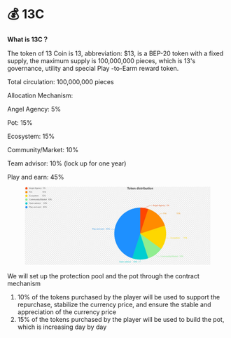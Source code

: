 # 💰 13C

**What is 13C？**

The token of 13 Coin is 13, abbreviation: $13, is a BEP-20 token with a fixed supply, the maximum supply is 100,000,000 pieces, which is 13's governance, utility and special Play -to-Earm reward token.

Total circulation: 100,000,000 pieces

Allocation Mechanism:

Angel Agency: 5%&#x20;

Pot: 15%&#x20;

Ecosystem: 15%&#x20;

Community/Market: 10%

Team advisor: 10% (lock up for one year)&#x20;

Play and earn: 45%

<figure><img src="../.gitbook/assets/分配饼图.jpg" alt=""><figcaption></figcaption></figure>



We will set up the protection pool and the pot through the contract mechanism

1. 10% of the tokens purchased by the player will be used to support the repurchase, stabilize the currency price, and ensure the stable and appreciation of the currency price
2. 15% of the tokens purchased by the player will be used to build the pot, which is increasing day by day
